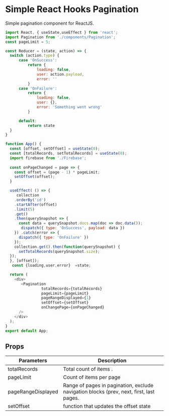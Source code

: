# Simple React Hooks Pagination

Simple pagination component for ReactJS.

```javascript
import React, { useState,useEffect } from 'react';
import Pagination from './components/Pagination';
const pageLimit = 5;

const Reducer = (state, action) => {  
  switch (action.type) {  
      case 'OnSuccess':  
          return {  
              loading: false,  
              user: action.payload,  
              error: ''  
          }  
      case 'OnFailure':  
          return {  
              loading: false,  
              user: {},  
              error: 'Something went wrong'  
          }  

      default:  
          return state  
  }  
}

function App() {
  const [offset, setOffset] = useState(0);
  const [totalRecords, setTotalRecords] = useState(0);
  import firebase from './Firebase';
  
  const onPageChanged = page => {
    const offset = (page - 1) * pageLimit;
    setOffset(offset);
  }

  useEffect( () => {
     collection
    .orderBy('id')
    .startAfter(offset)
    .limit(5)
    .get()
    .then(querySnapshot => {
      const data = querySnapshot.docs.map(doc => doc.data());
       dispatch({ type: 'OnSuccess', payload: data })
    }) .catch(error => {  
      dispatch({ type: 'OnFailure' })  
    });
    collection.get().then(function(querySnapshot) {      
      setTotalRecords(querySnapshot.size);
  });
  }, [offset]);
   const {loading,user,error}  =state;

  return (
    <div>
       <Pagination
                totalRecords={totalRecords}
                pageLimit={pageLimit}
                pageRangeDisplayed={1}
                setOffset={setOffset}
                onChangePage={onPageChanged}
      />
    </div>
  );
}
export default App;
```

## Props

| Parameters        | Description                        
|------------------ |------------------------------------|
| totalRecords      |  Total count of items .                 |
| pageLimit         |  Count of items per  page                  |
| pageRangeDisplayed    |  Range of pages in pagination, exclude navigation blocks (prev, next, first, last pages.                |
| setOffset         |  function that updates the offset state              |
                   
```
